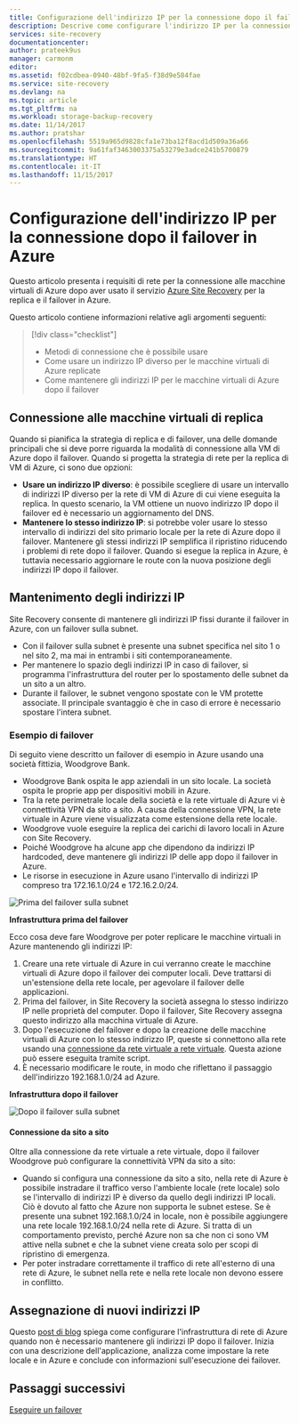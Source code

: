 ```yaml
---
title: Configurazione dell'indirizzo IP per la connessione dopo il failover su Azure con Azure Site Recovery | Microsoft Docs
description: Descrive come configurare l'indirizzo IP per la connessione alle macchine virtuali di Azure dopo il failover da un sito locale con Azure Site Recovery
services: site-recovery
documentationcenter: 
author: prateek9us
manager: carmonm
editor: 
ms.assetid: f02cdbea-0940-48bf-9fa5-f38d9e584fae
ms.service: site-recovery
ms.devlang: na
ms.topic: article
ms.tgt_pltfrm: na
ms.workload: storage-backup-recovery
ms.date: 11/14/2017
ms.author: pratshar
ms.openlocfilehash: 5519a965d9828cfa1e73ba12f8acd1d509a36a66
ms.sourcegitcommit: 9a61faf3463003375a53279e3adce241b5700879
ms.translationtype: HT
ms.contentlocale: it-IT
ms.lasthandoff: 11/15/2017
---
```

# <a name="set-up-ip-addressing-to-connect-after-failover-to-azure"></a>Configurazione dell'indirizzo IP per la connessione dopo il failover in Azure

Questo articolo presenta i requisiti di rete per la connessione alle macchine virtuali di Azure dopo aver usato il servizio [Azure Site Recovery](site-recovery-overview.md) per la replica e il failover in Azure.

Questo articolo contiene informazioni relative agli argomenti seguenti:

> [!div class="checklist"]
> * Metodi di connessione che è possibile usare
> * Come usare un indirizzo IP diverso per le macchine virtuali di Azure replicate
> * Come mantenere gli indirizzi IP per le macchine virtuali di Azure dopo il failover

## <a name="connecting-to-replica-vms"></a>Connessione alle macchine virtuali di replica

Quando si pianifica la strategia di replica e di failover, una delle domande principali che si deve porre riguarda la modalità di connessione alla VM di Azure dopo il failover. Quando si progetta la strategia di rete per la replica di VM di Azure, ci sono due opzioni:

- **Usare un indirizzo IP diverso**: è possibile scegliere di usare un intervallo di indirizzi IP diverso per la rete di VM di Azure di cui viene eseguita la replica. In questo scenario, la VM ottiene un nuovo indirizzo IP dopo il failover ed è necessario un aggiornamento del DNS.
- **Mantenere lo stesso indirizzo IP**: si potrebbe voler usare lo stesso intervallo di indirizzi del sito primario locale per la rete di Azure dopo il failover. Mantenere gli stessi indirizzi IP semplifica il ripristino riducendo i problemi di rete dopo il failover. Quando si esegue la replica in Azure, è tuttavia necessario aggiornare le route con la nuova posizione degli indirizzi IP dopo il failover. 

## <a name="retaining-ip-addresses"></a>Mantenimento degli indirizzi IP

Site Recovery consente di mantenere gli indirizzi IP fissi durante il failover in Azure, con un failover sulla subnet.

- Con il failover sulla subnet è presente una subnet specifica nel sito 1 o nel sito 2, ma mai in entrambi i siti contemporaneamente.
- Per mantenere lo spazio degli indirizzi IP in caso di failover, si programma l'infrastruttura del router per lo spostamento delle subnet da un sito a un altro.
- Durante il failover, le subnet vengono spostate con le VM protette associate. Il principale svantaggio è che in caso di errore è necessario spostare l'intera subnet.


### <a name="failover-example"></a>Esempio di failover

Di seguito viene descritto un failover di esempio in Azure usando una società fittizia, Woodgrove Bank.

- Woodgrove Bank ospita le app aziendali in un sito locale. La società ospita le proprie app per dispositivi mobili in Azure.
- Tra la rete perimetrale locale della società e la rete virtuale di Azure vi è connettività VPN da sito a sito. A causa della connessione VPN, la rete virtuale in Azure viene visualizzata come estensione della rete locale.
- Woodgrove vuole eseguire la replica dei carichi di lavoro locali in Azure con Site Recovery.
 - Poiché Woodgrove ha alcune app che dipendono da indirizzi IP hardcoded, deve mantenere gli indirizzi IP delle app dopo il failover in Azure.
 - Le risorse in esecuzione in Azure usano l'intervallo di indirizzi IP compreso tra 172.16.1.0/24 e 172.16.2.0/24.

![Prima del failover sulla subnet](./media/site-recovery-network-design/network-design7.png)

**Infrastruttura prima del failover**


Ecco cosa deve fare Woodgrove per poter replicare le macchine virtuali in Azure mantenendo gli indirizzi IP:


1. Creare una rete virtuale di Azure in cui verranno create le macchine virtuali di Azure dopo il failover dei computer locali. Deve trattarsi di un'estensione della rete locale, per agevolare il failover delle applicazioni.
2. Prima del failover, in Site Recovery la società assegna lo stesso indirizzo IP nelle proprietà del computer. Dopo il failover, Site Recovery assegna questo indirizzo alla macchina virtuale di Azure.
3. Dopo l'esecuzione del failover e dopo la creazione delle macchine virtuali di Azure con lo stesso indirizzo IP, queste si connettono alla rete usando una [connessione da rete virtuale a rete virtuale](../vpn-gateway/virtual-networks-configure-vnet-to-vnet-connection.md). Questa azione può essere eseguita tramite script.
4. È necessario modificare le route, in modo che riflettano il passaggio dell'indirizzo 192.168.1.0/24 ad Azure.


**Infrastruttura dopo il failover**

![Dopo il failover sulla subnet](./media/site-recovery-network-design/network-design9.png)

#### <a name="site-to-site-connection"></a>Connessione da sito a sito

Oltre alla connessione da rete virtuale a rete virtuale, dopo il failover Woodgrove può configurare la connettività VPN da sito a sito:
- Quando si configura una connessione da sito a sito, nella rete di Azure è possibile instradare il traffico verso l'ambiente locale (rete locale) solo se l'intervallo di indirizzi IP è diverso da quello degli indirizzi IP locali. Ciò è dovuto al fatto che Azure non supporta le subnet estese. Se è presente una subnet 192.168.1.0/24 in locale, non è possibile aggiungere una rete locale 192.168.1.0/24 nella rete di Azure. Si tratta di un comportamento previsto, perché Azure non sa che non ci sono VM attive nella subnet e che la subnet viene creata solo per scopi di ripristino di emergenza.
- Per poter instradare correttamente il traffico di rete all'esterno di una rete di Azure, le subnet nella rete e nella rete locale non devono essere in conflitto.




## <a name="assigning-new-ip-addresses"></a>Assegnazione di nuovi indirizzi IP

Questo [post di blog](http://azure.microsoft.com/blog/2014/09/04/networking-infrastructure-setup-for-microsoft-azure-as-a-disaster-recovery-site/) spiega come configurare l'infrastruttura di rete di Azure quando non è necessario mantenere gli indirizzi IP dopo il failover. Inizia con una descrizione dell'applicazione, analizza come impostare la rete locale e in Azure e conclude con informazioni sull'esecuzione dei failover. 

## <a name="next-steps"></a>Passaggi successivi
[Eseguire un failover](site-recovery-failover.md)




